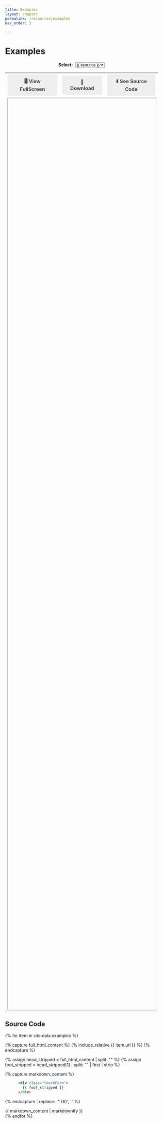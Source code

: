 ```yaml
---
title: Examples
layout: chapter
permalink: /resources/examples
nav_order: 3

---
```


# Examples

<style>
.ex-viewer .button{
  display: inline-block;
  padding: 10px 20px; /* Ajusta el espaciado según tus necesidades */
  background-color: #eeeeee; /* Color de fondo del botón */
  color: #444; /* Color del texto */
  text-decoration: none; /* Elimina el subrayado del enlace */
  border: 2px solid #edeff6; /* Borde del botón */
  border-radius: 5px; /* Bordes redondeados */
  cursor: pointer; /* Cambia el cursor al pasar el mouse */
  font-weight: bold; /* Texto en negrita */
  text-align: center; /* Alineación del texto al centro */
  transition: background-color 0.3s, color 0.3s; /* Transiciones suaves en hover */
}

.ex-viewer .button:hover {
  background-color: #edeff6; /* Cambio de color de fondo en hover */
  border: 2px solid #cccccc; /* Borde del botón */
  color: #000; /* Cambio de color del texto en hover */
}
</style>



<div style="text-align: center">
<b>Select:</b>&nbsp;
<select class="button" id="iframe_example_switcher">
{% for item in site.data.examples %}
    <option
        value="{{ item.url | relative_url }}"
        title="{{ item.details }}"
    >{{ item.title }}</option>
{% endfor %}
</select>
</div>
<table class="ex-viewer">
<tr>
<th>
    <a class="button" id="iframe_fullscreen_link" target=_blank href="">🖥️ View FullScreen</a>
</th>
<th>
    <a id="dld_button" class="button" href="" download>💾 Download</a>
</th>
<th>
    <a class="button" href="#source-code">⬇️  See Source Code</a>
</th>
</tr>
<tr>
<td colspan=3>
    <iframe id="iframe_example_viewer" style="width:100%; height:75vh" src=""></iframe>
</td>
</tr>
</table>

## Source Code

{% for item in site.data.examples %}

{% capture full_html_content %}
{% include_relative {{ item.url }} %}
{% endcapture %}

{% assign head_stripped = full_html_content | split: "<!-- BEGIN SmarkForm sample-->" %}
{% assign foot_stripped = head_stripped[1] | split: "<!-- END SmarkForm sample-->" | first | strip %}

<!-- ]() -->

{% capture markdown_content %}
```html
      <div class="SmarkForm">
        {{ foot_stripped }}
      </div>
```
{% endcapture | replace: '^ {6}', '' %}


<div class="example-source" data-source="{{item.url | relative_url }}">
{{ markdown_content | markdownify }}
</div>
{% endfor %}

<script>
    const selector = document.getElementById("iframe_example_switcher");
    const iframe = document.getElementById("iframe_example_viewer");
    const fullScreenLnk = document.getElementById("iframe_fullscreen_link");
    const dldLnk = document.getElementById("dld_button");
    const sources = document.getElementsByClassName("example-source");
    function updateIframe() {
        iframe.src = selector.value;
        fullScreenLnk.href = selector.value;
        dldLnk.href = selector.value;
        for (let i = 0; i < sources.length; i++) {
            if (sources[i].getAttribute("data-source") == selector.value) {
                sources[i].style.display="block";
            } else {
                sources[i].style.display="none";
            };
        }
    };
    updateIframe();
    selector.addEventListener("change", updateIframe);
</script>
